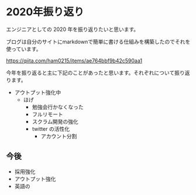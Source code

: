 # 2020年振り返り

エンジニアとしての 2020 年を振り返りたいと思います。

ブログは自分のサイトにmarkdownで簡単に書ける仕組みを構築したのでそれを使っています。

https://qiita.com/ham0215/items/ae764bbf9b42c590aa1

今年を振り返ると主に下記のことがあったと思います。それぞれについて振り返ります。

- アウトプット強化中
  - ほげ
    - 勉強会行かなくなった
    - フルリモート
    - スクラム開発の強化
    - twitter の活性化
      - アカウント分割

## 今後

- 採用強化
- アウトプット強化
- 英語の
